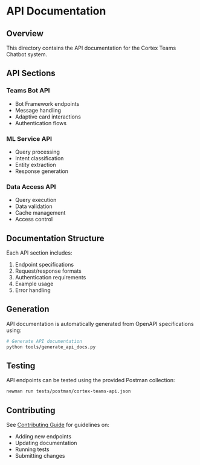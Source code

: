 # API Documentation

## Overview
This directory contains the API documentation for the Cortex Teams Chatbot system.

## API Sections

### Teams Bot API
- Bot Framework endpoints
- Message handling
- Adaptive card interactions
- Authentication flows

### ML Service API
- Query processing
- Intent classification
- Entity extraction
- Response generation

### Data Access API
- Query execution
- Data validation
- Cache management
- Access control

## Documentation Structure
Each API section includes:
1. Endpoint specifications
2. Request/response formats
3. Authentication requirements
4. Example usage
5. Error handling

## Generation
API documentation is automatically generated from OpenAPI specifications using:
```bash
# Generate API documentation
python tools/generate_api_docs.py
```

## Testing
API endpoints can be tested using the provided Postman collection:
```bash
newman run tests/postman/cortex-teams-api.json
```

## Contributing
See [Contributing Guide](../../CONTRIBUTING.md) for guidelines on:
- Adding new endpoints
- Updating documentation
- Running tests
- Submitting changes 